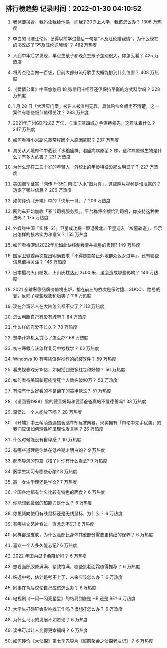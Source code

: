 
## 排行榜趋势 记录时间：2022-01-30 04:10:52
  
  1. 我爸要换肾，我妈让我给他换，而我才20岁上大学，我该怎么办？ 1306 万热度
    
  2. 李白的《赠汪伦》，记得以前学过最后一句是“不及汪伦赠我情”，为什么现在的书改成了“不及汪伦送我情”？ 482 万热度
    
  3. 人到中年后才发现，早点生孩子和晚点生孩子差别很大，你怎么看？ 425 万热度
    
  4. 将周杰伦当做一百级，目前大部分流行歌手大概能排到什么位置？ 408 万热度
    
  5. 《爱情公寓》中唐悠悠用 18 张信用卡相互还债保持平衡的方式科学吗？ 328 万热度
    
  6. 1 月 28 日「大理灭门案」被告人被宣判无罪，具体赔偿金额尚不清楚，这一案件有哪些细节值得关注？ 283 万热度
    
  7. 2021年广州GDP2.82 万亿，与重庆第四城之争保持领先，这意味着什么？ 247 万热度
    
  8. 如何看待小米副总裁常程因个人原因离职？ 237 万热度
    
  9. 海关从入境邮件中截获「水稻瘟神」稻瘟病病原菌 2 株，这种病原微生物是什么？有多大危害？ 231 万热度
    
  10. 为什么现在二三十岁的年轻人，外貌上的年龄特征没那么明显了？ 227 万热度
    
  11. 美国海军证实「网传 F-35C 南海“入水”图为真」，这些照片视频是谁泄露的？透露了哪些信息？ 206 万热度
    
  12. 如何评价《开端》中的「快乐一哥」？ 206 万热度
    
  13. 网约车开始加收「春节司机服务费」，平台称将全额给到司机，你支持这种做法吗？ 175 万热度
    
  14. 外媒称中国「实践 -21」卫星成功将一颗退役北斗卫星送入「坟墓轨道」，显示出怎样的技术实力和意义？ 155 万热度
    
  15. 如何看待深圳2022年能如此快控制疫情并摘星的表现? 149 万热度
    
  16. 国家卫健委再次提出明确要求「不得随意禁止外地群众返乡过年」，还有哪些信息值得关注？ 146 万热度
    
  17. 日本樱岛火山喷发，火山灰柱达到 3400 米，这会造成哪些影响？ 143 万热度
    
  18. 2021 全球奢侈品牌价值榜出炉，排在前三的依次是保时捷、GUCCI、路易威登，反映了哪些现象和趋势？ 116 万热度
    
  19. 现在台湾艺人在大陆怎么都不火了？ 113 万热度
    
  20. 怎么判断自己有没有城府？ 84 万热度
    
  21. 什么样的恋爱不长久？ 78 万热度
    
  22. 想学计算机太贪心了怎么办? 68 万热度
    
  23. 初三寒假应该怎样复习中考数学？ 60 万热度
    
  24. Windows 10 有哪些值得推荐的必装软件？ 59 万热度
    
  25. 看央视春晚分15亿，如何摇到更多红包和好物？ 56 万热度
    
  26. 如何看待美国新冠疫情死亡人数突破90万？ 53 万热度
    
  27. 有没有什么好看的不易翻车的美甲款式？ 51 万热度
    
  28. 《请回答1988》里的德善妈妈和德善爸爸真的不爱德善吗? 33 万热度
    
  29. 深爱过一个人能放下吗？ 28 万热度
    
  30. 《开端》中王萌萌遭遇猥亵跳车却反被网暴，现实拥有「舆论中先手优势」的我们应该如何理性吃瓜理性发言呢？ 26 万热度
    
  31. 什么时候能没有自卑感？ 10 万热度
    
  32. 有哪些道理是你处在低谷期才明白的？ 9 万热度
    
  33. 郝杰导演的短篇《桔子》你有什么看法? 9 万热度
    
  34. 医学生实习有哪些心酸? 8 万热度
    
  35. 高一女生学理还是学文? 7 万热度
    
  36. 全国各地都有什么比较有特色的面食？ 6 万热度
    
  37. 你能想到最弱的超能力是什么？ 6 万热度
    
  38. 你更倾向使用有线鼠标还是无线鼠标，为什么？ 6 万热度
    
  39. 有哪些文艺片看过一直念念不忘? 6 万热度
    
  40. 同样都是皮肤，为什么脸部比身体其他部分需要更精细的保养？ 6 万热度
    
  41. 喜欢一个人多久能忘记? 6 万热度
    
  42. 2022 年国内显卡会降价吗？ 6 万热度
    
  43. 想要面部胶原满满、紧致饱满，哪些抗老面霜值得推荐？ 6 万热度
    
  44. 临近中考，估计是考不上了，未来应该怎么办？ 6 万热度
    
  45. 同事在背后议论自己应该怎么办？ 6 万热度
    
  46. 电视剧《一闪一闪亮星星》的结局到底是 HE 还是 BE? 6 万热度
    
  47. 大学生打唇钉会影响找工作吗？很想打怎么办？ 6 万热度
    
  48. 为什么马丽的发展不如贾玲？ 6 万热度
    
  49. 读书可以让人变得更幸福吗？ 6 万热度
    
  50. 如何评价《大侦探》第七季先导片《超前聚会之侦探老友记》？ 6 万热度
    